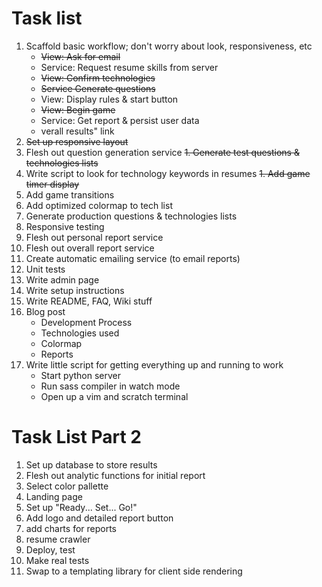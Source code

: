# Task list

1. Scaffold basic workflow; don't worry about look, responsiveness, etc
    * <del>View: Ask for email</del>
    * Service: Request resume skills from server
    * <del>View: Confirm technologies</del>
    * <del>Service Generate questions</del>
    * View: Display rules & start button
    * <del>View: Begin game</del>
    * Service: Get report & persist user data
    * verall results" link
1. <del>Set up responsive layout</del>
1. Flesh out question generation service
<del>1. Generate test questions & technologies lists</del>
1. Write script to look for technology keywords in resumes
<del>1. Add game timer display</del>
1. Add game transitions
1. Add optimized colormap to tech list
1. Generate production questions & technologies lists
1. Responsive testing
1. Flesh out personal report service
1. Flesh out overall report service
1. Create automatic emailing service (to email reports)
1. Unit tests
1. Write admin page
1. Write setup instructions
1. Write README, FAQ, Wiki stuff
1. Blog post
    * Development Process
    * Technologies used
    * Colormap
    * Reports
1. Write little script for getting everything up and running to work
    * Start python server
    * Run sass compiler in watch mode
    * Open up a vim and scratch terminal



# Task List Part 2
1. Set up database to store results
1. Flesh out analytic functions for initial report
1. Select color pallette
1. Landing page
1. Set up "Ready... Set... Go!"
1. Add logo and detailed report button
1. add charts for reports
1. resume crawler
1. Deploy, test
1. Make real tests
1. Swap to a templating library for client side rendering
